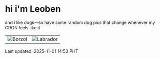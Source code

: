 # hi i'm Leoben

and i like dogs—so have some random dog pics that change whenever my CRON feels like it

|  |  |
|--------|----------|
| ![Borzoi](https://random-dog-vercel.vercel.app/api/random-borzoi?v=1761979857) | ![Labrador](https://random-dog-vercel.vercel.app/api/random-labrador?v=1761979857) |

Last updated: 2025-11-01 14:50 PHT
